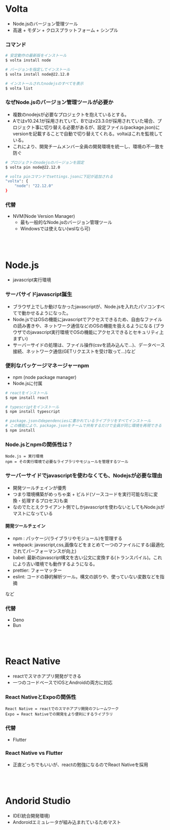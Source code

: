 # Volta
- Node.jsのバージョン管理ツール  
- 高速 + モダン + クロスプラットフォーム + シンプル

### コマンド
```bash
# 安定動作の最新版をインストール
$ volta install node

# バージョンを指定してインストール
$ volta install node@22.12.0

# インストールされたnodejsのすべてを表示
$ volta list
```

### なぜNode.jsのバージョン管理ツールが必要か
- 複数のnodejsが必要なプロジェクトを抱えているとする。
- Aではv10.24.1が採用されていて、Bではv23.3.0が採用されていた場合、プロジェクト事に切り替える必要があるが、設定ファイル(package.json)にversionを記載することで自動で切り替えてくれる。voltaはこれを監視している。
- これにより、開発チームメンバー全員の開発環境を統一し、環境の不一致を防ぐ

```bash
# プロジェクトのnodejsのバージョンを固定 
$ volta pin node@22.12.0

# volta pinコマンドでsettings.jsonに下記が追加される
"volta": {
    "node": "22.12.0"
}
```

### 代替
- NVM(Node Version Manager)
    - 最も一般的なNode.jsのバージョン管理ツール  
    - Windowsでは使えない(wslなら可)

<br><br>

# Node.js
- javascript実行環境

### サーバサイドjavascript誕生
- ブラウザ上でしか動けなかったjavascriptが、Node.jsを入れたパソコンすべてで動かせるようになった。
- Node.jsではOSの機能にjavascriptでアクセスできるため、自由なファイルの読み書きや、ネットワーク通信などのOSの機能を扱えるようになる  (ブラウザでのjavascript実行環境でOSの機能にアクセスできるとセキュリティ上まずい)
- サーバーサイドの処理は、ファイル操作(csvを読み込んで...)、データベース接続、ネットワーク通信(GETリクエストを受け取って...)など

### 便利なパッケージマネージャーnpm
- npm (node package manager)
- Node.jsに付属
```bash
# reactをインストール
$ npm install react

# typescriptをインストール 
$ npm install typescript

# package.jsonのdependenciesに書かれているライブラリをすべてインストール
# この機能により、package.jsonをチームで共有するだけで全員が同じ環境を再現できる
$ npm install
```

### Node.jsとnpmの関係性は？
```
Node.js = 実行環境  
npm = その実行環境で必要なライブラリやモジュールを管理するツール 
```

### サーバーサイドでjavascriptを使わなくても、Nodejsが必要な理由
- 開発ツールチェインが優秀  
- つまり環境構築がめっちゃ楽 + ビルド(ソースコードを実行可能な形に変換・処理するプロセス)も楽
- なのでたとえクライアント側でしかjavascriptを使わないとしてもNode.jsがマストになっている

#### 開発ツールチェイン
- npm : パッケージ(ライブラリやモジュール)を管理する
- webpack: javascript,css,画像などをまとめて一つのファイルにする(最適化されてパーフォーマンスが向上) 
- babel: 最新のjavascript構文を古い公文に変換する(トランスパイル)。これにより古い環境でも動作するようになる。
- prettier: フォーマッター 
- eslint: コードの静的解析ツール。構文の誤りや、使っていない変数などを指摘

など


### 代替
- Deno
- Bun

<br><br>

# React Native
- reactでスマホアプリ開発ができる 
- 一つのコードベースでIOSとAndroidの両方に対応

### React NativeとExpoの関係性
```
React Native = reactでのスマホアプリ開発のフレームワーク
Expo = React Nativeでの開発をより便利にするライブラリ
```

### 代替
- Flutter

### React Native vs Flutter
- 正直どっちでもいいが、reactの勉強になるのでReact Nativeを採用

<br><br>

# Andorid Studio
- IDE(統合開発環境)
- Andoroidエミュレータが組み込まれているためマスト

